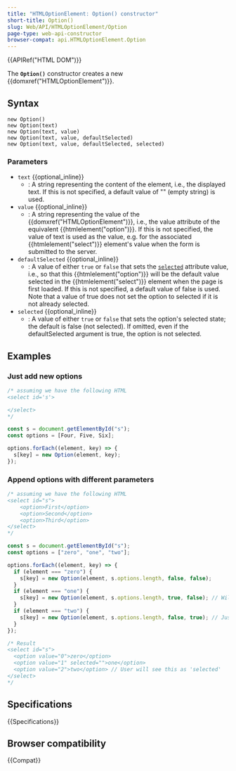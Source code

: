 ```yaml
---
title: "HTMLOptionElement: Option() constructor"
short-title: Option()
slug: Web/API/HTMLOptionElement/Option
page-type: web-api-constructor
browser-compat: api.HTMLOptionElement.Option
---
```


{{APIRef("HTML DOM")}}

The **`Option()`** constructor creates a new
{{domxref("HTMLOptionElement")}}.

## Syntax

```js-nolint
new Option()
new Option(text)
new Option(text, value)
new Option(text, value, defaultSelected)
new Option(text, value, defaultSelected, selected)
```

### Parameters

- `text` {{optional_inline}}
  - : A string representing the content of the element, i.e., the
    displayed text. If this is not specified, a default value of "" (empty string) is
    used.
- `value` {{optional_inline}}
  - : A string representing the value of the
    {{domxref("HTMLOptionElement")}}, i.e., the value attribute of the equivalent
    {{htmlelement("option")}}. If this is not specified, the value of text is used as the
    value, e.g. for the associated {{htmlelement("select")}} element's value when the form
    is submitted to the server.
- `defaultSelected` {{optional_inline}}
  - : A value of either `true` or `false` that sets the [`selected`](/en-US/docs/Web/HTML/Element/option#selected)
    attribute value, i.e., so that this {{htmlelement("option")}} will be the default value
    selected in the {{htmlelement("select")}} element when the page is first loaded. If
    this is not specified, a default value of false is used. Note that a value of true
    does not set the option to selected if it is not already selected.
- `selected` {{optional_inline}}
  - : A value of either `true` or `false` that sets the option's selected state; the default is false
    (not selected). If omitted, even if the defaultSelected argument is true, the option
    is not selected.

## Examples

### Just add new options

```js
/* assuming we have the following HTML
<select id='s'>

</select>
*/

const s = document.getElementById("s");
const options = [Four, Five, Six];

options.forEach((element, key) => {
  s[key] = new Option(element, key);
});
```

### Append options with different parameters

```js
/* assuming we have the following HTML
<select id="s">
    <option>First</option>
    <option>Second</option>
    <option>Third</option>
</select>
*/

const s = document.getElementById("s");
const options = ["zero", "one", "two"];

options.forEach((element, key) => {
  if (element === "zero") {
    s[key] = new Option(element, s.options.length, false, false);
  }
  if (element === "one") {
    s[key] = new Option(element, s.options.length, true, false); // Will add the "selected" attribute
  }
  if (element === "two") {
    s[key] = new Option(element, s.options.length, false, true); // Just will be selected in "view"
  }
});

/* Result
<select id="s">
  <option value="0">zero</option>
  <option value="1" selected="">one</option>
  <option value="2">two</option> // User will see this as 'selected'
</select>
*/
```

## Specifications

{{Specifications}}

## Browser compatibility

{{Compat}}
